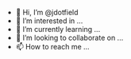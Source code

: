 - 👋 Hi, I’m @jdotfield
- 👀 I’m interested in ...
- 🌱 I’m currently learning ...
- 💞️ I’m looking to collaborate on ...
- 📫 How to reach me ...

<!---
jdotfield/jdotfield is a ✨ special ✨ repository because its `README.md` (this file) appears on your GitHub profile.
You can click the Preview link to take a look at your changes.
--->

